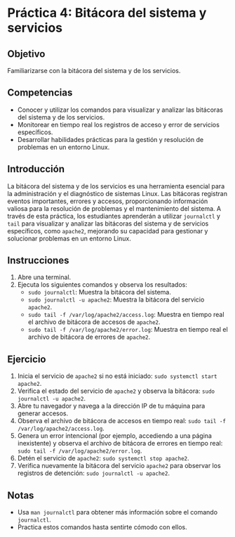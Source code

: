 # Práctica 4: Bitácora del sistema y servicios

## Objetivo
Familiarizarse con la bitácora del sistema y de los servicios.

## Competencias

- Conocer y utilizar los comandos para visualizar y analizar las bitácoras del sistema y de los servicios.
- Monitorear en tiempo real los registros de acceso y error de servicios específicos.
- Desarrollar habilidades prácticas para la gestión y resolución de problemas en un entorno Linux.

## Introducción
La bitácora del sistema y de los servicios es una herramienta esencial para la administración y el diagnóstico de sistemas Linux. Las bitácoras registran eventos importantes, errores y accesos, proporcionando información valiosa para la resolución de problemas y el mantenimiento del sistema. A través de esta práctica, los estudiantes aprenderán a utilizar `journalctl` y `tail` para visualizar y analizar las bitácoras del sistema y de servicios específicos, como `apache2`, mejorando su capacidad para gestionar y solucionar problemas en un entorno Linux.

## Instrucciones
1. Abre una terminal.
2. Ejecuta los siguientes comandos y observa los resultados:
    - `sudo journalctl`: Muestra la bitácora del sistema.
    - `sudo journalctl -u apache2`: Muestra la bitácora del servicio `apache2`.
    - `sudo tail -f /var/log/apache2/access.log`: Muestra en tiempo real el archivo de bitácora de accesos de `apache2`.
    - `sudo tail -f /var/log/apache2/error.log`: Muestra en tiempo real el archivo de bitácora de errores de `apache2`.

## Ejercicio
1. Inicia el servicio de `apache2` si no está iniciado: `sudo systemctl start apache2`.
2. Verifica el estado del servicio de `apache2` y observa la bitácora: `sudo journalctl -u apache2`.
3. Abre tu navegador y navega a la dirección IP de tu máquina para generar accesos.
4. Observa el archivo de bitácora de accesos en tiempo real: `sudo tail -f /var/log/apache2/access.log`.
5. Genera un error intencional (por ejemplo, accediendo a una página inexistente) y observa el archivo de bitácora de errores en tiempo real: `sudo tail -f /var/log/apache2/error.log`.
6. Detén el servicio de `apache2`: `sudo systemctl stop apache2`.
7. Verifica nuevamente la bitácora del servicio `apache2` para observar los registros de detención: `sudo journalctl -u apache2`.

## Notas
- Usa `man journalctl` para obtener más información sobre el comando `journalctl`.
- Practica estos comandos hasta sentirte cómodo con ellos.
